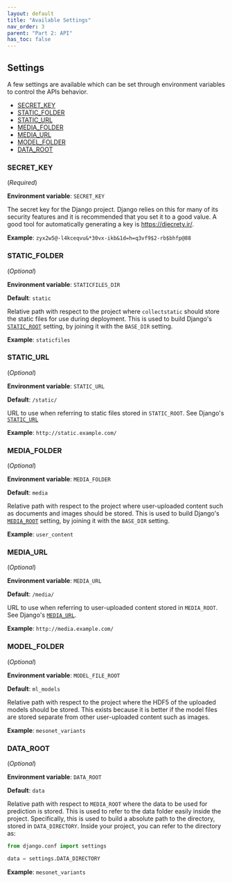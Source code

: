 ```yaml
---
layout: default
title: "Available Settings"
nav_order: 3
parent: "Part 2: API"
has_toc: false
---
```


## <!-- omit in toc --> Settings

A few settings are available which can be set through environment variables to control the APIs behavior.

- [SECRET_KEY](#secret_key)
- [STATIC_FOLDER](#static_folder)
- [STATIC_URL](#static_url)
- [MEDIA_FOLDER](#media_folder)
- [MEDIA_URL](#media_url)
- [MODEL_FOLDER](#model_folder)
- [DATA_ROOT](#data_root)

### SECRET_KEY

(_Required_)

**Environment variable**: `SECRET_KEY`

The secret key for the Django project. Django relies on this for many of its security features and it is recommended that you set it to a good value. A good tool for automatically generating a key is <https://djecrety.ir/>.

**Example**: `zyx2w5@-l4kceqvu&*30vx-ikb&1d=h=q3vf9$2-rb$bhfp@88`

### STATIC_FOLDER

(_Optional_)

**Environment variable**: `STATICFILES_DIR`

**Default**: `static`

Relative path with respect to the project where `collectstatic` should store the static files for use during deployment. This is used to build Django's [`STATIC_ROOT`](https://docs.djangoproject.com/en/3.2/ref/settings/#static-root) setting, by joining it with the `BASE_DIR` setting.

**Example**: `staticfiles`

### STATIC_URL

(_Optional_)

**Environment variable**: `STATIC_URL`

**Default**: `/static/`

URL to use when referring to static files stored in `STATIC_ROOT`. See Django's [`STATIC_URL`](https://docs.djangoproject.com/en/3.2/ref/settings/#static-url)

**Example**: `http://static.example.com/`

### MEDIA_FOLDER

(_Optional_)

**Environment variable**: `MEDIA_FOLDER`

**Default**: `media`

Relative path with respect to the project where user-uploaded content such as documents and images should be stored. This is used to build Django's [`MEDIA_ROOT`]() setting, by joining it with the `BASE_DIR` setting.

**Example**: `user_content`

### MEDIA_URL

(_Optional_)

**Environment variable**: `MEDIA_URL`

**Default**: `/media/`

URL to use when referring to user-uploaded content stored in `MEDIA_ROOT`. See Django's [`MEDIA_URL`]().

**Example**: `http://media.example.com/`

### MODEL_FOLDER

(_Optional_)

**Environment variable**: `MODEL_FILE_ROOT`

**Default**: `ml_models`

Relative path with respect to the project where the HDF5 of the uploaded models should be stored. This exists because it is better if the model files are stored separate from other user-uploaded content such as images.

**Example**: `mesonet_variants`

### DATA_ROOT

(_Optional_)

**Environment variable**: `DATA_ROOT`

**Default**: `data`

Relative path with respect to `MEDIA_ROOT` where the data to be used for prediction is stored. This is used to refer to the data folder easily inside the project. Specifically, this is used to build a absolute path to the directory, stored in `DATA_DIRECTORY`. Inside your project, you can refer to the directory as:

```python
from django.conf import settings

data = settings.DATA_DIRECTORY
```

**Example**: `mesonet_variants`
